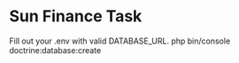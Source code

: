 # Sun Finance Task
Fill out your .env with valid DATABASE_URL.
php bin/console doctrine:database:create